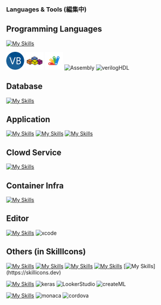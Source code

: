 ### Languages & Tools (編集中)

## Programming Languages
[![My Skills](https://skillicons.dev/icons?i=c,cpp,cs,py,php,kotlin,swift,go,html,css,js,ts)](https://skillicons.dev)
<div>
<img height="48" src="https://github.com/Senki-dayo/Senki-dayo/blob/main/logos/VisualBasic.png" alt="Visualbasic">
<img height="48" src="https://github.com/Senki-dayo/Senki-dayo/blob/main/logos/VBA.svg" alt="vba">
<img height="48" src="https://github.com/Senki-dayo/Senki-dayo/blob/main/logos/GoogleAppScripts.svg" alt="gas">
<img height="48" weight="48" alt="Assembly"/>
<img height="48" weight="48" alt="verilogHDL"/>  
</div>
  
## Database
[![My Skills](https://skillicons.dev/icons?i=mysql,postgres,prometheus)](https://skillicons.dev)
<!-- 除外 : phpmyadmin, DBeaver -->

## Application
[![My Skills](https://skillicons.dev/icons?i=nextjs,laravel,django)](https://skillicons.dev)
[![My Skills](https://skillicons.dev/icons?i=bootstrap,tailwind)](https://skillicons.dev) 
[![My Skills](https://skillicons.dev/icons?i=jquery,react,vue,nodejs)](https://skillicons.dev)

## Clowd Service
[![My Skills](https://skillicons.dev/icons?i=aws,azure,gcp,heroku,wordpress)](https://skillicons.dev)

## Container Infra
[![My Skills](https://skillicons.dev/icons?i=docker,kubernetes)](https://skillicons.dev)

## Editor
[![My Skills](https://skillicons.dev/icons?i=vscode,visualstudio,androidstudio,atom,vim,emacs,replit)](https://skillicons.dev)
<img height="48" src="https://img.icons8.com/color/48/null/xcode.png" alt="xcode"/>
<!-- 除外 : bracket, Spyder, PyCharm -->

## Others (in SkillIcons)
<!-- Movie -->
[![My Skills](https://skillicons.dev/icons?i=pr)](https://skillicons.dev)
[![My Skills](https://skillicons.dev/icons?i=ps)](https://skillicons.dev)
[![My Skills](https://skillicons.dev/icons?i=git,github)](https://skillicons.dev)
[![My Skills](https://skillicons.dev/icons?i=postman)](https://skillicons.dev)
[![My Skills](https://skillicons.dev/icons?i=discord,latex,linux,md,nginx,powershell,raspberrypi,svg,threejs,figma,)](https://skillicons.dev)

<!-- AI -->
[![My Skills](https://skillicons.dev/icons?i=tensorflow)](https://skillicons.dev)
<img height="48" weight="48" alt="keras"/>
<img height="48" weight="48" alt="LookerStudio"/>
<img height="48" weight="48" alt="createML"/>

<!-- Game -->
[![My Skills](https://skillicons.dev/icons?i=unity)](https://skillicons.dev)
<img height="48" weight="48" alt="monaca"/>
<img height="48" weight="48" alt="cordova"/>




<!-- これで全部 -->
<!-- ## API
<div>
<img height="50" src="https://img.icons8.com/color/512/twitter-squared.png" alt="TwitterAPI">
<img height="50" src="https://img.icons8.com/color/512/spotify.png" alt="SpotifyAPI">
<img src="https://img.icons8.com/color/48/null/google-forms-new-logo-1.png" alt="GoogleFormAPI">
</div> -->

<!--
## 雑に
<div>
<img alt="matplotlib">
<img alt="pillow">
<img alt="pandas">
</div>
-->


<!-- 非表示だがやったこと
- HotSoupScript : 小学校時代の遊びで利用した言語
- AviUtl : 中学高校時代の動画作成ツール
- RPGtkool : 高校時代のゲーム開発ツール
- enchant.js : 高校時代にゲーム開発で利用したJavaScript
- scheme : 大学講義のプログラム演習で利用した言語
- Dr.Racket : 大学講義のプログラム演習で利用したエディタ
- OpenMP : 大学講義の並列計算で利用したC言語ライブラリ
- Yacc : 大学講義のコンパイラ作成で利用したC言語ライブラリ
- Lex : 大学講義のコンパイラ作成で利用したC言語ライブラリ

-->
